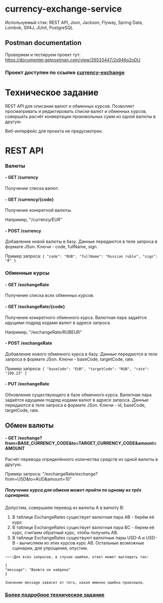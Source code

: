 # **currency**-**exchange**-**service**
Используемый стэк: REST API, Json, Jackson, Flyway, Spring Data, Lombok, Slf4J, JUnit, PostgreSQL

## Postman documentation
Проверяем и тестируем проект тут:
https://documenter.getpostman.com/view/26533447/2s946o2oDU

### Проект доступен по ссылке <a href="http://localhost:8080/currency/"> currency-exchange <a/>

# Техническое задание
REST API для описания валют и обменных курсов. 
Позволяет просматривать и редактировать списки валют и обменных курсов, совершать расчёт конвертации произвольных сумм из одной валюты в другую.

Веб-интерфейс для проекта не предусмотрен.

# REST API

### Валюты
#### - GET /currency
Получение списка валют.

#### - GET /currency/{code}
Получение конкретной валюты.

Например, "/currency/EUR"

#### - POST /currency
Добавление новой валюты в базу. 
Данные передаются в теле запроса в формате JSon. 
Ключи - code, fullName, sign.

Пример запроса:
`{
"code": "RUB",
"fullName": "Russian ruble",
"sign": "₽"
}`

### Обменные курсы
#### - GET /exchangeRate
Получение списка всех обменных курсов. 

#### - GET /exchangeRate/{code}
Получение конкретного обменного курса. 
Валютная пара задаётся идущими подряд кодами валют в адресе запроса. 

Например, "/exchangeRate/RUBEUR"

#### - POST /exchangeRate
Добавление нового обменного курса в базу. 
Данные передаются в теле запроса в формате JSon. 
Ключи - baseCode, targetCode, rate.

Пример запроса:
`{
"baseCode": "EUR",
"targetCode": "RUB",
"rate": "100.23"
}`

#### - PUT /exchangeRate
Обновление существующего в базе обменного курса. 
Валютная пара задаётся идущими подряд кодами валют в адресе запроса. 
Данные передаются в теле запроса в формате JSon. 
Ключи - id, baseCode, targetCode, rate.

## Обмен валюты
#### - GET /exchange?from=BASE_CURRENCY_CODE&to=TARGET_CURRENCY_CODE&amount=AMOUNT
Расчёт перевода определённого количества средств из одной валюты в другую. 

Пример запроса: "/exchangeRate/exchange?from=USD&to=AUD&amount=10"

##### **Получение** курса для обмена может пройти по одному из трёх сценариев. 
Допустим, совершаем перевод из валюты A в валюту B:
1. В таблице ExchangeRates существует валютная пара AB - берём её курс
2. В таблице ExchangeRates существует валютная пара BC - берем её курс, считаем обратный курс, чтобы получить AB.
3. В таблице ExchangeRates существуют валютные пары USD-A и USD-B - вычисляем из этих курсов курс AB.
Остальные возможные сценарии, для упрощения, опустим.
~~~~
~~~~Для всех запросов, в случае ошибки, ответ может выглядеть так:

{
"message": "Валюта не найдена"
}

Значение message зависит от того, какая именно ошибка произошла.
~~~~
### <a href="https://zhukovsd.github.io/java-backend-learning-course/projects/currency-exchange/">Более подробное техническое задание<a/>
